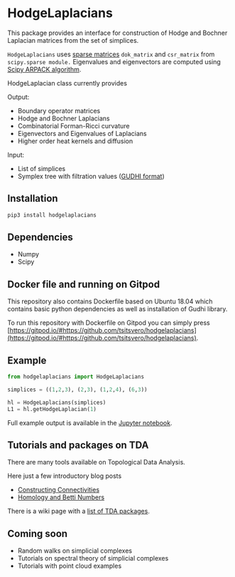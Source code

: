 # HodgeLaplacians

This package provides an interface for construction of Hodge and Bochner Laplacian matrices from the set of simplices.

`HodgeLaplacians` uses [sparse matrices](https://docs.scipy.org/doc/scipy/reference/sparse.html) `dok_matrix` and `csr_matrix` from `scipy.sparse module.` Eigenvalues and eigenvectors are computed using [Scipy ARPACK algorithm](https://docs.scipy.org/doc/scipy/reference/tutorial/arpack.html).

HodgeLaplacian class currently provides

Output:
* Boundary operator matrices
* Hodge and Bochner Laplacians
* Combinatorial Forman-Ricci curvature
* Eigenvectors and Eigenvalues of Laplacians
* Higher order heat kernels and diffusion

Input:
* List of simplices
* Symplex tree with filtration values ([GUDHI format](http://gudhi.gforge.inria.fr/python/latest/simplex_tree_ref.html#gudhi.SimplexTree.get_skeleton))


## Installation
```python
pip3 install hodgelaplacians
```
## Dependencies
* Numpy
* Scipy

## Docker file and running on Gitpod
This repository also contains Dockerfile based on Ubuntu 18.04 which contains basic python dependencies as well as installation of Gudhi library.

To run this repository with Dockerfile on Gitpod you can simply press [https://gitpod.io/#https://github.com/tsitsvero/hodgelaplacians](https://gitpod.io/#https://github.com/tsitsvero/hodgelaplacians).

## Example
```python
from hodgelaplacians import HodgeLaplacians

simplices = ((1,2,3), (2,3), (1,2,4), (6,3))

hl = HodgeLaplacians(simplices)
L1 = hl.getHodgeLaplacian(1)
```

Full example output is available in the [Jupyter notebook](examples/laplacians_combinatorial_data.ipynb).


## Tutorials and packages on TDA

There are many tools available on Topological Data Analysis.

Here just a few introductory blog posts
* [Constructing Connectivities](https://datawarrior.wordpress.com/2015/09/14/tda-2-constructing-connectivities/)
* [Homology and Betti Numbers](https://datawarrior.wordpress.com/2015/11/03/tda-3-homology-and-betti-numbers/)

There is a wiki page with a [list of TDA packages](https://en.wikipedia.org/wiki/Persistent_homology#Computation).

## Coming soon
* Random walks on simplicial complexes
* Tutorials on spectral theory of simplicial complexes
* Tutorials with point cloud examples